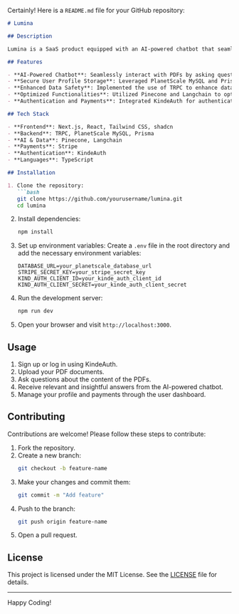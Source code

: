 Certainly! Here is a `README.md` file for your GitHub repository:

```markdown
# Lumina

## Description

Lumina is a SaaS product equipped with an AI-powered chatbot that seamlessly allows users to interact with PDFs by asking questions. The intelligent bot provides relevant, insightful answers, enhancing user experience and productivity.

## Features

- **AI-Powered Chatbot**: Seamlessly interact with PDFs by asking questions and receive relevant, insightful answers from the intelligent bot.
- **Secure User Profile Storage**: Leveraged PlanetScale MySQL and Prisma to ensure secure user profile storage.
- **Enhanced Data Safety**: Implemented the use of TRPC to enhance data safety between server and client.
- **Optimized Functionalities**: Utilized Pinecone and Langchain to optimize vector database and language model functionalities.
- **Authentication and Payments**: Integrated KindeAuth for authentication and Stripe for secure payments.

## Tech Stack

- **Frontend**: Next.js, React, Tailwind CSS, shadcn
- **Backend**: TRPC, PlanetScale MySQL, Prisma
- **AI & Data**: Pinecone, Langchain
- **Payments**: Stripe
- **Authentication**: KindeAuth
- **Languages**: TypeScript

## Installation

1. Clone the repository:
   ```bash
   git clone https://github.com/yourusername/lumina.git
   cd lumina
   ```

2. Install dependencies:
   ```bash
   npm install
   ```

3. Set up environment variables:
   Create a `.env` file in the root directory and add the necessary environment variables:
   ```env
   DATABASE_URL=your_planetscale_database_url
   STRIPE_SECRET_KEY=your_stripe_secret_key
   KIND_AUTH_CLIENT_ID=your_kinde_auth_client_id
   KIND_AUTH_CLIENT_SECRET=your_kinde_auth_client_secret
   ```

4. Run the development server:
   ```bash
   npm run dev
   ```

5. Open your browser and visit `http://localhost:3000`.

## Usage

1. Sign up or log in using KindeAuth.
2. Upload your PDF documents.
3. Ask questions about the content of the PDFs.
4. Receive relevant and insightful answers from the AI-powered chatbot.
5. Manage your profile and payments through the user dashboard.

## Contributing

Contributions are welcome! Please follow these steps to contribute:

1. Fork the repository.
2. Create a new branch:
   ```bash
   git checkout -b feature-name
   ```
3. Make your changes and commit them:
   ```bash
   git commit -m "Add feature"
   ```
4. Push to the branch:
   ```bash
   git push origin feature-name
   ```
5. Open a pull request.

## License

This project is licensed under the MIT License. See the [LICENSE](LICENSE) file for details.

---

Happy Coding!
```
